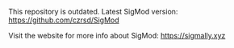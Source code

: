 This repository is outdated. Latest SigMod version: https://github.com/czrsd/SigMod

Visit the website for more info about SigMod: https://sigmally.xyz
